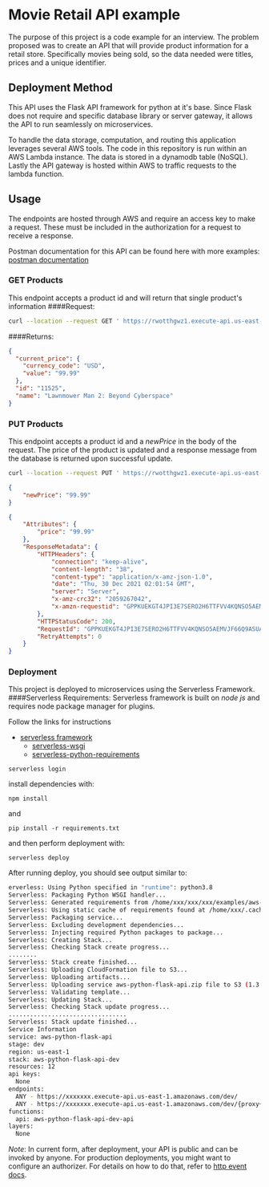# Movie Retail API example

The purpose of this project is a code example for an interview. The problem proposed was to create an API that will provide product information for a retail store. Specifically movies being sold, so the data needed were titles, prices and a unique identifier. 

## Deployment Method
This API uses the Flask API framework for python at it's base. Since Flask does not require and specific database library or server gateway, it allows the API to run seamlessly on microservices. 

To handle the data storage, computation, and routing this application leverages several AWS tools. The code in this repository is run within an AWS Lambda instance. The data is stored in a dynamodb table (NoSQL). Lastly the API gateway is hosted within AWS to traffic requests to the lambda function. 
## Usage
The endpoints are hosted through AWS and require an access key to make a request. These must be included in the authorization for a request to receive a response. 

Postman documentation for this API can be found here with more examples: [postman documentation](https://documenter.getpostman.com/view/18969743/UVRGF4hQ)
### GET Products
This endpoint accepts a product id and will return that single product's information
####Request:
```bash
curl --location --request GET ' https://rwotthgwz1.execute-api.us-east-1.amazonaws.com/dev/products/11525'
```
####Returns:
```json
{
  "current_price": {
    "currency_code": "USD",
    "value": "99.99"
  },
  "id": "11525",
  "name": "Lawnmower Man 2: Beyond Cyberspace"
}
```

### PUT Products
This endpoint accepts a product id and a *newPrice* in the body of the request. The price of the product is updated and a response message from the database is returned upon successful update. 
```bash
curl --location --request PUT ' https://rwotthgwz1.execute-api.us-east-1.amazonaws.com/dev/products/11525'
```
```json
{
    "newPrice": "99.99"
}
```
```json
{
    "Attributes": {
        "price": "99.99"
    },
    "ResponseMetadata": {
        "HTTPHeaders": {
            "connection": "keep-alive",
            "content-length": "38",
            "content-type": "application/x-amz-json-1.0",
            "date": "Thu, 30 Dec 2021 02:01:54 GMT",
            "server": "Server",
            "x-amz-crc32": "2059267042",
            "x-amzn-requestid": "GPPKUEKGT4JPI3E7SERO2H6TTFVV4KQNSO5AEMVJF66Q9ASUAAJG"
        },
        "HTTPStatusCode": 200,
        "RequestId": "GPPKUEKGT4JPI3E7SERO2H6TTFVV4KQNSO5AEMVJF66Q9ASUAAJG",
        "RetryAttempts": 0
    }
}
```
### Deployment

This project is deployed to microservices using the Serverless Framework.
####Serverless Requirements:
Serverless framework is built on *node js* and requires node package manager for plugins.

Follow the links for instructions
* [serverless framework](https://www.serverless.com/framework/docs/getting-started)
  - [serverless-wsgi](https://www.npmjs.com/package/serverless-wsgi)
  - [serverless-python-requirements](https://www.serverless.com/plugins/serverless-python-requirements)


```
serverless login
```

install dependencies with:

```
npm install
```

and

```
pip install -r requirements.txt
```

and then perform deployment with:

```
serverless deploy
```

After running deploy, you should see output similar to:

```bash
erverless: Using Python specified in "runtime": python3.8
Serverless: Packaging Python WSGI handler...
Serverless: Generated requirements from /home/xxx/xxx/xxx/examples/aws-python-flask-api/requirements.txt in /home/xxx/xxx/xxx/examples/aws-python-flask-api/.serverless/requirements.txt...
Serverless: Using static cache of requirements found at /home/xxx/.cache/serverless-python-requirements/62f10436f9a1bb8040df30ef2db5736c8015b18256bf0b6f1b0cbb2640030244_slspyc ...
Serverless: Packaging service...
Serverless: Excluding development dependencies...
Serverless: Injecting required Python packages to package...
Serverless: Creating Stack...
Serverless: Checking Stack create progress...
........
Serverless: Stack create finished...
Serverless: Uploading CloudFormation file to S3...
Serverless: Uploading artifacts...
Serverless: Uploading service aws-python-flask-api.zip file to S3 (1.3 MB)...
Serverless: Validating template...
Serverless: Updating Stack...
Serverless: Checking Stack update progress...
.................................
Serverless: Stack update finished...
Service Information
service: aws-python-flask-api
stage: dev
region: us-east-1
stack: aws-python-flask-api-dev
resources: 12
api keys:
  None
endpoints:
  ANY - https://xxxxxxx.execute-api.us-east-1.amazonaws.com/dev/
  ANY - https://xxxxxxx.execute-api.us-east-1.amazonaws.com/dev/{proxy+}
functions:
  api: aws-python-flask-api-dev-api
layers:
  None
```

_Note_: In current form, after deployment, your API is public and can be invoked by anyone. For production deployments, you might want to configure an authorizer. For details on how to do that, refer to [http event docs](https://www.serverless.com/framework/docs/providers/aws/events/apigateway/).